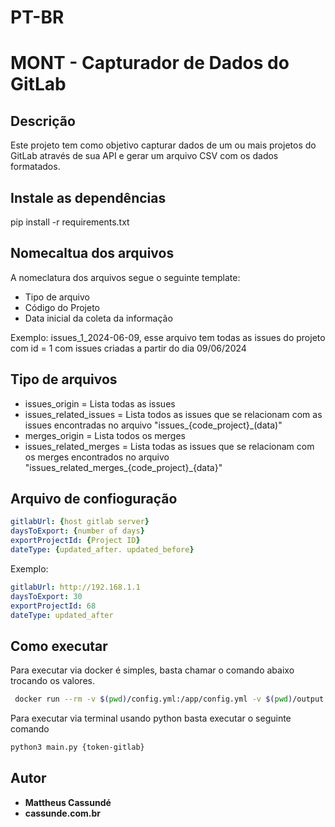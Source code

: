 
# PT-BR

# MONT - Capturador de Dados do GitLab

## Descrição
Este projeto tem como objetivo capturar dados de um ou mais projetos do GitLab através de sua API e gerar um arquivo CSV com os dados formatados.

## Instale as dependências
pip install -r requirements.txt

## Nomecaltua dos arquivos

A nomeclatura dos arquivos segue o seguinte template:
- Tipo de arquivo
- Código do Projeto
- Data inicial da coleta da informação

Exemplo: issues_1_2024-06-09, esse arquivo tem todas as issues do projeto com id = 1 com issues criadas a partir do dia 09/06/2024

## Tipo de arquivos

- issues_origin = Lista todas as issues
- issues_related_issues = Lista todos as issues que se relacionam com as issues encontradas no arquivo "issues_{code_project}_(data)" 
- merges_origin = Lista todos os merges
- issues_related_merges = Lista todas as issues que se relacionam com os merges encontrados no arquivo  "issues_related_merges_{code_project}_{data}"

## Arquivo de confioguração

```yml
gitlabUrl: {host gitlab server}
daysToExport: {number of days}
exportProjectId: {Project ID}
dateType: {updated_after. updated_before}
```


Exemplo:

```yml
gitlabUrl: http://192.168.1.1
daysToExport: 30
exportProjectId: 68
dateType: updated_after
```

## Como executar

Para executar via docker é simples, basta chamar o comando abaixo trocando os valores.

```bash
 docker run --rm -v $(pwd)/config.yml:/app/config.yml -v $(pwd)/output:/app/exported  inmount:{version} {token-gitlab}
```

Para executar via terminal usando python basta executar o seguinte comando

```bash
python3 main.py {token-gitlab}
```


## Autor
* **Mattheus Cassundé**
* **cassunde.com.br**